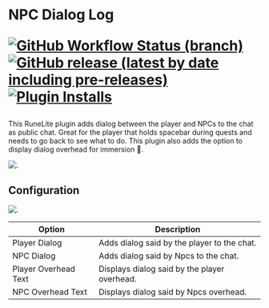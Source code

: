 # NPC Dialog Log <p>[![GitHub Workflow Status (branch)](https://img.shields.io/github/workflow/status/neilrush/npc-dialog-log/Java%20CI%20with%20Gradle/master?logo=github)](https://github.com/neilrush/npc-dialog-log/actions) [![GitHub release (latest by date including pre-releases)](https://img.shields.io/github/v/release/neilrush/npc-dialog-log?include_prereleases&logo=github)](https://github.com/neilrush/npc-dialog-log/releases) [![Plugin Installs](http://img.shields.io/endpoint?url=https://i.pluginhub.info/shields/installs/plugin/npc-dialog-log)](https://runelite.net/plugin-hub/neilrush)

This RuneLite plugin adds dialog between the player and NPCs to the chat as public chat.
Great for the player that holds spacebar during quests and needs to go back to see what to do.
This plugin also adds the option to display dialog overhead for immersion 🙂.

![.](https://i.imgur.com/sDbYp9N.gif)

## Configuration

![.](https://i.imgur.com/lo1IcYz.png)

| Option               | Description                                  |
|----------------------|----------------------------------------------|
| Player Dialog        | Adds dialog said by the player to the chat.  |
| NPC Dialog           | Adds dialog said by Npcs to the chat.        |
| Player Overhead Text | Displays dialog said by the player overhead. |
| NPC Overhead Text    | Displays dialog said by Npcs overhead.       |
